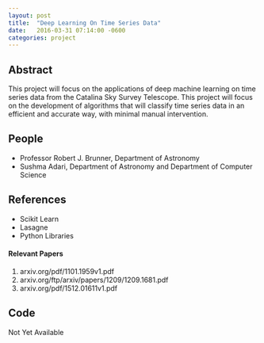 ```yaml
---
layout: post
title:  "Deep Learning On Time Series Data"
date:   2016-03-31 07:14:00 -0600
categories: project
---
```


## Abstract

This project will focus on the applications of deep machine learning on time series data from the Catalina Sky Survey Telescope. 
This project will focus on the development of algorithms that will classify time series data in an efficient and accurate way, with minimal manual intervention.

## People

* Professor Robert J. Brunner, Department of Astronomy 
* Sushma Adari, Department of Astronomy and Department of Computer Science


## References
* Scikit Learn
* Lasagne
* Python Libraries

#### Relevant Papers
1. arxiv.org/pdf/1101.1959v1.pdf
2. arxiv.org/ftp/arxiv/papers/1209/1209.1681.pdf
3. arxiv.org/pdf/1512.01611v1.pdf

## Code

Not Yet Available
